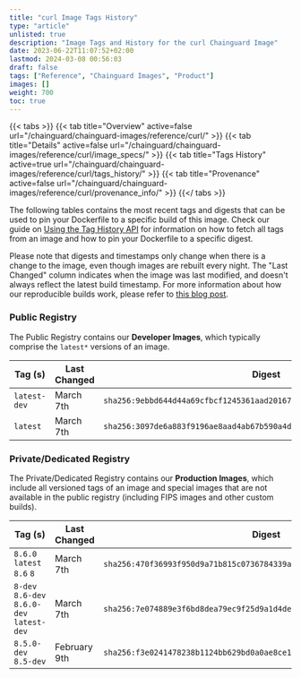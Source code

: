 ```yaml
---
title: "curl Image Tags History"
type: "article"
unlisted: true
description: "Image Tags and History for the curl Chainguard Image"
date: 2023-06-22T11:07:52+02:00
lastmod: 2024-03-08 00:56:03
draft: false
tags: ["Reference", "Chainguard Images", "Product"]
images: []
weight: 700
toc: true
---
```


{{< tabs >}}
{{< tab title="Overview" active=false url="/chainguard/chainguard-images/reference/curl/" >}}
{{< tab title="Details" active=false url="/chainguard/chainguard-images/reference/curl/image_specs/" >}}
{{< tab title="Tags History" active=true url="/chainguard/chainguard-images/reference/curl/tags_history/" >}}
{{< tab title="Provenance" active=false url="/chainguard/chainguard-images/reference/curl/provenance_info/" >}}
{{</ tabs >}}

The following tables contains the most recent tags and digests that can be used to pin your Dockerfile to a specific build of this image. Check our guide on [Using the Tag History API](/chainguard/chainguard-images/using-the-tag-history-api/) for information on how to fetch all tags from an image and how to pin your Dockerfile to a specific digest.

Please note that digests and timestamps only change when there is a change to the image, even though images are rebuilt every night. The "Last Changed" column indicates when the image was last modified, and doesn't always reflect the latest build timestamp. For more information about how our reproducible builds work, please refer to [this blog post](https://www.chainguard.dev/unchained/reproducing-chainguards-reproducible-image-builds).

### Public Registry
The Public Registry contains our **Developer Images**, which typically comprise the `latest*` versions of an image.

| Tag (s)       | Last Changed | Digest                                                                    |
|---------------|--------------|---------------------------------------------------------------------------|
|  `latest-dev` | March 7th    | `sha256:9ebbd644d44a69cfbcf1245361aad20167489dd092b0a052caf02aaa82a6e158` |
|  `latest`     | March 7th    | `sha256:3097de6a883f9196ae8aad4ab67b590a4da356a172109784b4599be29ebcec22` |


### Private/Dedicated Registry
The Private/Dedicated Registry contains our **Production Images**, which include all versioned tags of an image and special images that are not available in the public registry (including FIPS images and other custom builds).

| Tag (s)                                     | Last Changed | Digest                                                                    |
|---------------------------------------------|--------------|---------------------------------------------------------------------------|
|  `8.6.0` `latest` `8.6` `8`                 | March 7th    | `sha256:470f36993f950d9a71b815c0736784339adb106048fce19a9a972d33388027af` |
|  `8-dev` `8.6-dev` `8.6.0-dev` `latest-dev` | March 7th    | `sha256:7e074889e3f6bd8dea79ec9f25d9a1d4de283bb1f6bbf03fc3c0e1307f72b947` |
|  `8.5.0-dev` `8.5-dev`                      | February 9th | `sha256:f3e0241478238b1124bb629bd0a0ae8ce18e5ea80119a6985da3e6dec32a289c` |

